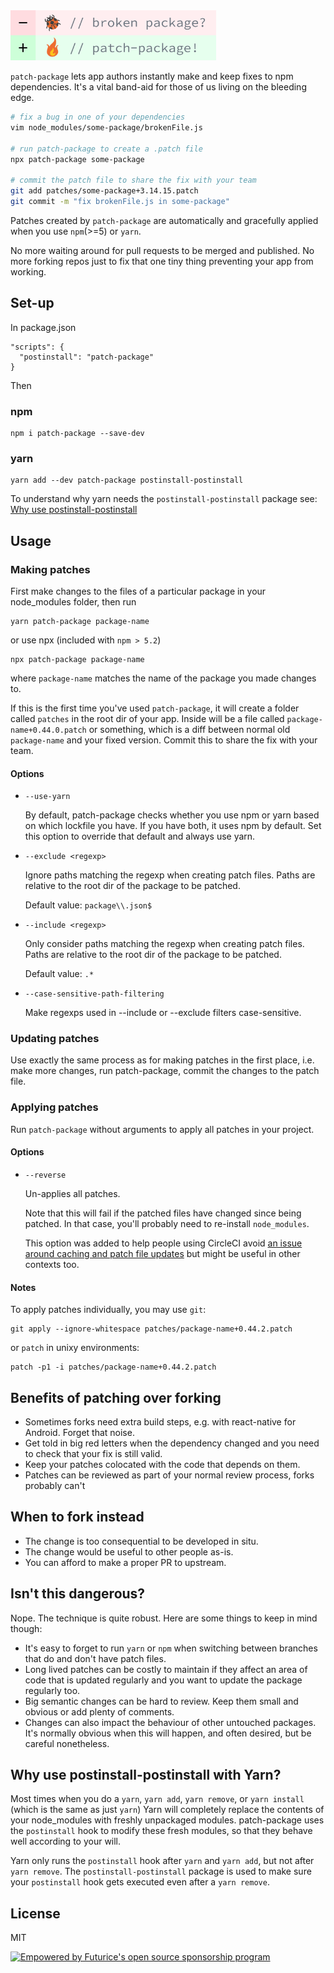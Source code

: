 <img src="./patch-package-banner.png" height="80" alt="patch-package" />

`patch-package` lets app authors instantly make and keep fixes to npm
dependencies. It's a vital band-aid for those of us living on the bleeding edge.

```sh
# fix a bug in one of your dependencies
vim node_modules/some-package/brokenFile.js

# run patch-package to create a .patch file
npx patch-package some-package

# commit the patch file to share the fix with your team
git add patches/some-package+3.14.15.patch
git commit -m "fix brokenFile.js in some-package"
```

Patches created by `patch-package` are automatically and gracefully applied
when you use `npm`(>=5) or `yarn`.

No more waiting around for pull requests to be merged and published.
No more forking repos just to fix that one tiny thing preventing your app from working.

## Set-up

In package.json

    "scripts": {
      "postinstall": "patch-package"
    }

Then

### npm

    npm i patch-package --save-dev

### yarn

    yarn add --dev patch-package postinstall-postinstall

To understand why yarn needs the `postinstall-postinstall` package see: [Why use postinstall-postinstall](#why-use-postinstall-postinstall-with-yarn)

## Usage

### Making patches

First make changes to the files of a particular package in your node_modules folder, then run

    yarn patch-package package-name

or use npx (included with `npm > 5.2`)

    npx patch-package package-name

where `package-name` matches the name of the package you made changes to.

If this is the first time you've used `patch-package`, it will create a folder called `patches` in
the root dir of your app. Inside will be a file called `package-name+0.44.0.patch` or something,
which is a diff between normal old `package-name` and your fixed version. Commit this to share the fix with your team.

#### Options

* `--use-yarn`

  By default, patch-package checks whether you use npm or yarn based on
  which lockfile you have. If you have both, it uses npm by default.
  Set this option to override that default and always use yarn.

* `--exclude <regexp>`

  Ignore paths matching the regexp when creating patch files.
  Paths are relative to the root dir of the package to be patched.

  Default value: `package\\.json$`

* `--include <regexp>`

  Only consider paths matching the regexp when creating patch files.
  Paths are relative to the root dir of the package to be patched.

  Default value: `.*`

* `--case-sensitive-path-filtering`

  Make regexps used in --include or --exclude filters case-sensitive.

### Updating patches

Use exactly the same process as for making patches in the first place, i.e. make more changes, run patch-package, commit the changes to the patch file.

### Applying patches

Run `patch-package` without arguments to apply all patches in your project.

#### Options

* `--reverse`

  Un-applies all patches.

  Note that this will fail if the patched files have changed since being patched. In that case, you'll probably need to re-install `node_modules`.

  This option was added to help people using CircleCI avoid [an issue around caching and patch file updates](https://github.com/ds300/patch-package/issues/37) but might be useful in other contexts too.

#### Notes

To apply patches individually, you may use `git`:

    git apply --ignore-whitespace patches/package-name+0.44.2.patch

or `patch` in unixy environments:

    patch -p1 -i patches/package-name+0.44.2.patch

## Benefits of patching over forking

* Sometimes forks need extra build steps, e.g. with react-native for Android. Forget that noise.
* Get told in big red letters when the dependency changed and you need to check that your fix is still valid.
* Keep your patches colocated with the code that depends on them.
* Patches can be reviewed as part of your normal review process, forks probably can't

## When to fork instead

* The change is too consequential to be developed in situ.
* The change would be useful to other people as-is.
* You can afford to make a proper PR to upstream.

## Isn't this dangerous?

Nope. The technique is quite robust. Here are some things to keep in mind though:

* It's easy to forget to run `yarn` or `npm` when switching between branches that do and don't have patch files.
* Long lived patches can be costly to maintain if they affect an area of code that is updated regularly and you want to update the package regularly too.
* Big semantic changes can be hard to review. Keep them small and obvious or add plenty of comments.
* Changes can also impact the behaviour of other untouched packages. It's normally obvious when this will happen, and often desired, but be careful nonetheless.

## Why use postinstall-postinstall with Yarn?

Most times when you do a `yarn`, `yarn add`, `yarn remove`, or `yarn install` (which is the same as just `yarn`) Yarn will completely replace the contents of your node_modules with freshly unpackaged modules. patch-package uses the `postinstall` hook to modify these fresh modules, so that they behave well according to your will.

Yarn only runs the `postinstall` hook after `yarn` and `yarn add`, but not after `yarn remove`. The `postinstall-postinstall` package is used to make sure your `postinstall` hook gets executed even after a `yarn remove`.

## License

MIT

[![Empowered by Futurice's open source sponsorship program](https://img.shields.io/badge/sponsor-chilicorn-ff69b4.svg)](http://futurice.com/blog/sponsoring-free-time-open-source-activities?utm_source=github&utm_medium=spice&utm_campaign=patch-package)
